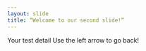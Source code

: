 ```yaml
---
layout: slide
title: “Welcome to our second slide!”
---
```

Your test detail
Use the left arrow to go back!
